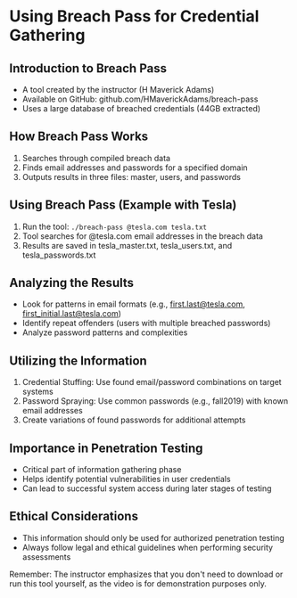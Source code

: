 # Using Breach Pass for Credential Gathering

## Introduction to Breach Pass

- A tool created by the instructor (H Maverick Adams)
- Available on GitHub: github.com/HMaverickAdams/breach-pass
- Uses a large database of breached credentials (44GB extracted)

## How Breach Pass Works

1. Searches through compiled breach data
2. Finds email addresses and passwords for a specified domain
3. Outputs results in three files: master, users, and passwords

## Using Breach Pass (Example with Tesla)

1. Run the tool: `./breach-pass @tesla.com tesla.txt`
2. Tool searches for @tesla.com email addresses in the breach data
3. Results are saved in tesla_master.txt, tesla_users.txt, and tesla_passwords.txt

## Analyzing the Results

- Look for patterns in email formats (e.g., first.last@tesla.com, first_initial.last@tesla.com)
- Identify repeat offenders (users with multiple breached passwords)
- Analyze password patterns and complexities

## Utilizing the Information

1. Credential Stuffing: Use found email/password combinations on target systems
2. Password Spraying: Use common passwords (e.g., fall2019) with known email addresses
3. Create variations of found passwords for additional attempts

## Importance in Penetration Testing

- Critical part of information gathering phase
- Helps identify potential vulnerabilities in user credentials
- Can lead to successful system access during later stages of testing

## Ethical Considerations

- This information should only be used for authorized penetration testing
- Always follow legal and ethical guidelines when performing security assessments

Remember: The instructor emphasizes that you don't need to download or run this tool yourself, as the video is for demonstration purposes only.
